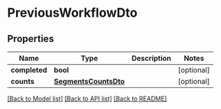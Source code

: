 # PreviousWorkflowDto

## Properties
Name | Type | Description | Notes
------------ | ------------- | ------------- | -------------
**completed** | **bool** |  | [optional] 
**counts** | [**SegmentsCountsDto**](SegmentsCountsDto.md) |  | [optional] 

[[Back to Model list]](../README.md#documentation-for-models) [[Back to API list]](../README.md#documentation-for-api-endpoints) [[Back to README]](../README.md)


